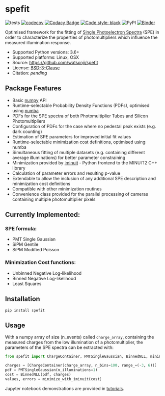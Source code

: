 # spefit 

![tests](https://github.com/watsonjj/spefit/workflows/tests/badge.svg) [![codecov](https://codecov.io/gh/watsonjj/spefit/branch/master/graph/badge.svg)](https://codecov.io/gh/watsonjj/spefit) [![Codacy Badge](https://app.codacy.com/project/badge/Grade/43250a5b5ee54103be45d26de93bdca1)](https://www.codacy.com/manual/watsonjj/spefit?utm_source=github.com&amp;utm_medium=referral&amp;utm_content=watsonjj/spefit&amp;utm_campaign=Badge_Grade) <a href="https://github.com/psf/black"><img alt="Code style: black" src="https://img.shields.io/badge/code%20style-black-000000.svg"></a> ![PyPI](https://img.shields.io/pypi/v/spefit) [![Binder](https://mybinder.org/badge_logo.svg)](https://mybinder.org/v2/gh/watsonjj/spefit/master?filepath=tutorials)

Optimised framework for the fitting of [Single Photoelectron Spectra](https://github.com/watsonjj/spefit/wiki/Single-Photoelectron-spectra) (SPE) in order to characterize the properties of photomultipliers which influence the measured illumination response.

* Supported Python versions: 3.6+
* Supported platforms: Linux, OSX
* Source: <https://github.com/watsonjj/spefit>
* License: [BSD-3-Clause](LICENSE)
* Citation: _pending_

## Package Features

* Basic [numpy](https://numpy.org/) API
* Runtime-selectable Probability Density Functions (PDFs), optimised using [numba](http://numba.pydata.org/)
* PDFs for the SPE spectra of both Photomultiplier Tubes and Silicon Photomultipliers
* Configuration of PDFs for the case where no pedestal peak exists (e.g. dark counting)
* Estimation of SPE parameters for improved initial fit values
* Runtime-selectable minimization cost definitions, optimised using numba
* Simultaneous fitting of multiple datasets (e.g. containing different average illuminations) for better parameter constraining
* Minimization provided by [iminuit](https://github.com/scikit-hep/iminuit) - Python frontend to the MINUIT2 C++ library
* Calculation of parameter errors and resulting p-value
* Extendable to allow the inclusion of any additional SPE description and minimization cost definitions
* Compatible with other minimization routines
* Convenience class provided for the parallel processing of cameras containing multiple photomultiplier pixels

## Currently Implemented:
### SPE formula:

- PMT Single Gaussian
- SiPM Gentile
- SiPM Modified Poisson

### Minimization Cost functions:

- Unbinned Negative Log-likelihood
- Binned Negative Log-likelihood
- Least Squares

## Installation

`pip install spefit`

## Usage

With a numpy array of size (n_events) called `charge_array`, containing the measured charges from the low illumination of a photomultiplier, the parameters of the SPE spectra can be extracted with:

```python
from spefit import ChargeContainer, PMTSingleGaussian, BinnedNLL, minimize_with_iminuit

charges = [ChargeContainer(charge_array, n_bins=100, range_=(-3, 6))]
pdf = PMTSingleGaussian(n_illuminations=1)
cost = BinnedNLL(pdf, charges)
values, errors = minimize_with_iminuit(cost)
```

Jupyter notebook demonstrations are provided in [tutorials](tutorials).
